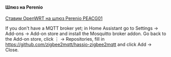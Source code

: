#### Шлюз на Perenio

[Ставим OpenWRT на шлюз Perenio PEACG01](https://github.com/DivanX10/Openwrt-scripts-for-gateway-zhwg11lm/wiki/%D0%A1%D1%82%D0%B0%D0%B2%D0%B8%D0%BC-OpenWRT-%D0%BD%D0%B0-%D1%88%D0%BB%D1%8E%D0%B7-Perenio-PEACG01) 

If you don't have a MQTT broker yet; in Home Assistant go to Settings → Add-ons → Add-on store and install the Mosquitto broker addon.
Go back to the Add-on store, click ⋮ → Repositories, fill in
https://github.com/zigbee2mqtt/hassio-zigbee2mqtt and click Add → Close.

